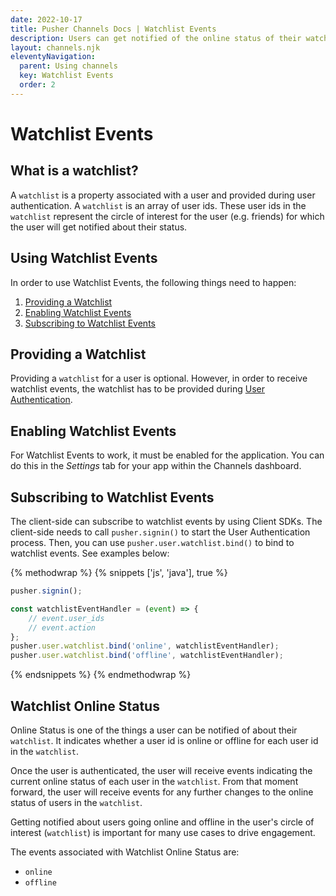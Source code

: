 ```yaml
---
date: 2022-10-17
title: Pusher Channels Docs | Watchlist Events
description: Users can get notified of the online status of their watchlist.
layout: channels.njk
eleventyNavigation:
  parent: Using channels
  key: Watchlist Events
  order: 2
---
```


# Watchlist Events

## What is a watchlist?

A `watchlist` is a property associated with a user and provided during user authentication. A `watchlist` is an array of user ids. These user ids in the `watchlist` represent the circle of interest for the user (e.g. friends) for which the user will get notified about their status.

## Using Watchlist Events

In order to use Watchlist Events, the following things need to happen:

1. [Providing a Watchlist](#providing-a-watchlist)
2. [Enabling Watchlist Events](#enabling-watchlist-events)
3. [Subscribing to Watchlist Events](#subscribing-to-watchlist-events)

## Providing a Watchlist

Providing a `watchlist` for a user is optional. However, in order to receive watchlist events, the watchlist has to be provided during [User Authentication](/docs/channels/server_api/authenticating-users).

## Enabling Watchlist Events

For Watchlist Events to work, it must be enabled for the application. You can do this in the *Settings* tab for your app within the Channels dashboard.


## Subscribing to Watchlist Events

The client-side can subscribe to watchlist events by using Client SDKs. The client-side needs to call `pusher.signin()` to start the User Authentication process. Then, you can use `pusher.user.watchlist.bind()` to bind to watchlist events. See examples below:


{% methodwrap %}
{% snippets ['js', 'java'], true %}

```js
pusher.signin();

const watchlistEventHandler = (event) => {
    // event.user_ids
    // event.action
};
pusher.user.watchlist.bind('online', watchlistEventHandler);
pusher.user.watchlist.bind('offline', watchlistEventHandler);
```

{% endsnippets %}
{% endmethodwrap %}


## Watchlist Online Status

Online Status is one of the things a user can be notified of about their `watchlist`. It indicates whether a user id is online or offline for each user id in the `watchlist`.

Once the user is authenticated, the user will receive events indicating the current online status of each user in the `watchlist`. From that moment forward, the user will receive events for any further changes to the online status of users in the `watchlist`.

Getting notified about users going online and offline in the user's circle of interest (`watchlist`) is important for many use cases to drive engagement.

The events associated with Watchlist Online Status are:

- `online`
- `offline`

